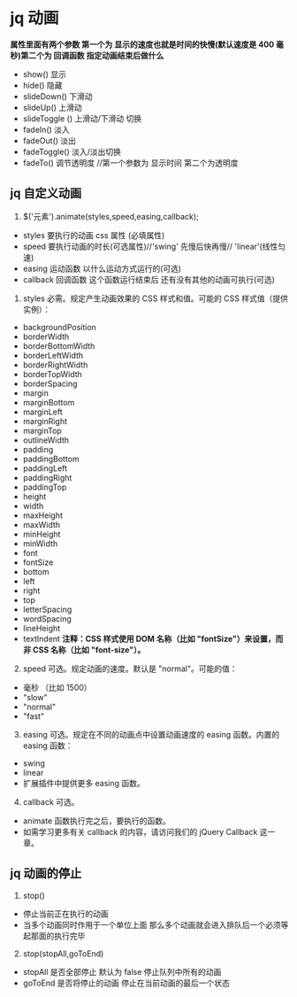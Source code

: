 # jq 动画

**属性里面有两个参数 第一个为 显示的速度也就是时间的快慢(默认速度是 400 毫秒)第二个为 回调函数 指定动画结束后做什么**

- show() 显示
- hide() 隐藏
- slideDown() 下滑动
- slideUp() 上滑动
- slideToggle () 上滑动/下滑动 切换
- fadeIn() 淡入
- fadeOut() 淡出
- fadeToggle() 淡入/淡出切换
- fadeTo() 调节透明度 //第一个参数为 显示时间 第二个为透明度

## jq 自定义动画

1.  \$('元素').animate(styles,speed,easing,callback);

- styles 要执行的动画 css 属性 (必填属性)
- speed 要执行动画的时长(可选属性)//'swing' 先慢后快再慢// 'linear'(线性匀速)
- easing 运动函数 以什么运动方式运行的(可选)
- callback 回调函数 这个函数运行结束后 还有没有其他的动画可执行(可选)

1. styles 必需。规定产生动画效果的 CSS 样式和值。可能的 CSS 样式值（提供实例）：

- backgroundPosition
- borderWidth
- borderBottomWidth
- borderLeftWidth
- borderRightWidth
- borderTopWidth
- borderSpacing
- margin
- marginBottom
- marginLeft
- marginRight
- marginTop
- outlineWidth
- padding
- paddingBottom
- paddingLeft
- paddingRight
- paddingTop
- height
- width
- maxHeight
- maxWidth
- minHeight
- minWidth
- font
- fontSize
- bottom
- left
- right
- top
- letterSpacing
- wordSpacing
- lineHeight
- textIndent
  **注释：CSS 样式使用 DOM 名称（比如 "fontSize"）来设置，而非 CSS 名称（比如 "font-size"）。**

2. speed 可选。规定动画的速度。默认是 "normal"。可能的值：

- 毫秒 （比如 1500）
- "slow"
- "normal"
- "fast"

3. easing 可选。规定在不同的动画点中设置动画速度的 easing 函数。内置的 easing 函数：

- swing
- linear
- 扩展插件中提供更多 easing 函数。

4. callback 可选。

- animate 函数执行完之后，要执行的函数。
- 如需学习更多有关 callback 的内容，请访问我们的 jQuery Callback 这一章。

## jq 动画的停止

1. stop()

- 停止当前正在执行的动画
- 当多个动画同时作用于一个单位上面 那么多个动画就会进入排队后一个必须等起那面的执行完毕

2.  stop(stopAll,goToEnd)

- stopAll 是否全部停止 默认为 false 停止队列中所有的动画
- goToEnd 是否将停止的动画 停止在当前动画的最后一个状态

